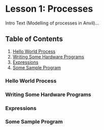 # Lesson 1: Processes


Intro Text (Modelling of processes in Anvil)...

## Table of Contents

1. [Hello World Process](#hello-world-process)
2. [Writing Some Hardware Programs](#writing-some-hardware-programs)
3. [Expressions](#expressions)
4. [Some Sample Program](#some-sample-program)

### Hello World Process



### Writing Some Hardware Programs



### Expressions



### Some Sample Program
